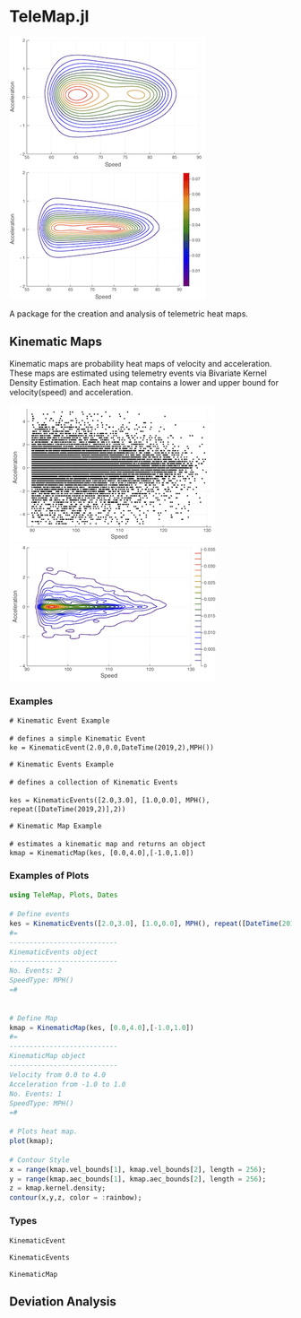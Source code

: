 # TeleMap.jl

![](p2.png)
![](p3.png)

A package for the creation and analysis of telemetric heat maps.

## Kinematic Maps

Kinematic maps are probability heat maps of velocity and acceleration. These maps are estimated using
telemetry events via Bivariate Kernel Density Estimation. Each heat map contains a lower and upper bound for velocity(speed) and acceleration.

![](ex.png)
![](contour.png)


### Examples

```@example
# Kinematic Event Example

# defines a simple Kinematic Event
ke = KinematicEvent(2.0,0.0,DateTime(2019,2),MPH())
```

```@example
# Kinematic Events Example

# defines a collection of Kinematic Events

kes = KinematicEvents([2.0,3.0], [1.0,0.0], MPH(), repeat([DateTime(2019,2)],2))

```


```example
# Kinematic Map Example

# estimates a kinematic map and returns an object
kmap = KinematicMap(kes, [0.0,4.0],[-1.0,1.0])
```

### Examples of Plots
```julia
using TeleMap, Plots, Dates

# Define events
kes = KinematicEvents([2.0,3.0], [1.0,0.0], MPH(), repeat([DateTime(2019,2)],2))
#=
---------------------------
KinematicEvents object
---------------------------
No. Events: 2
SpeedType: MPH()
=#


# Define Map
kmap = KinematicMap(kes, [0.0,4.0],[-1.0,1.0])
#=
---------------------------
KinematicMap object
---------------------------
Velocity from 0.0 to 4.0
Acceleration from -1.0 to 1.0
No. Events: 1
SpeedType: MPH()
=#

# Plots heat map.
plot(kmap);

# Contour Style
x = range(kmap.vel_bounds[1], kmap.vel_bounds[2], length = 256);
y = range(kmap.aec_bounds[1], kmap.aec_bounds[2], length = 256);
z = kmap.kernel.density;
contour(x,y,z, color = :rainbow);

```


### Types
```@docs
KinematicEvent
```

```@docs
KinematicEvents
```

```@docs
KinematicMap
```

## Deviation Analysis
